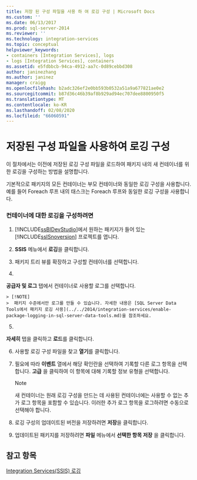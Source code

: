 ```yaml
---
title: 저장 된 구성 파일을 사용 하 여 로깅 구성 | Microsoft Docs
ms.custom: ''
ms.date: 06/13/2017
ms.prod: sql-server-2014
ms.reviewer: ''
ms.technology: integration-services
ms.topic: conceptual
helpviewer_keywords:
- containers [Integration Services], logs
- logs [Integration Services], containers
ms.assetid: e5fdbbcb-94ca-4912-aa7c-0d89cebbd308
author: janinezhang
ms.author: janinez
manager: craigg
ms.openlocfilehash: b2adc326ef2e0bb593b0532a51a9a677821ae0e2
ms.sourcegitcommit: b87d36c46b39af8b929ad94ec707dee8800950f5
ms.translationtype: MT
ms.contentlocale: ko-KR
ms.lasthandoff: 02/08/2020
ms.locfileid: "66060591"
---
```

# <a name="configure-logging-by-using-a-saved-configuration-file"></a>저장된 구성 파일을 사용하여 로깅 구성
  이 절차에서는 이전에 저장된 로깅 구성 파일을 로드하여 패키지 내의 새 컨테이너를 위한 로깅을 구성하는 방법을 설명합니다.  
  
 기본적으로 패키지의 모든 컨테이너는 부모 컨테이너와 동일한 로깅 구성을 사용합니다. 예를 들어 Foreach 루프 내의 태스크는 Foreach 루프와 동일한 로깅 구성을 사용합니다.  
  
### <a name="to-configure-logging-for-a-container"></a>컨테이너에 대한 로깅을 구성하려면  
  
1.  [!INCLUDE[ssBIDevStudio](../includes/ssbidevstudio-md.md)]에서 원하는 패키지가 들어 있는 [!INCLUDE[ssISnoversion](../includes/ssisnoversion-md.md)] 프로젝트를 엽니다.  
  
2.  **SSIS** 메뉴에서 **로깅**을 클릭합니다.  
  
3.  패키지 트리 뷰를 확장하고 구성할 컨테이너를 선택합니다.  
  
4.  
  **공급자 및 로그** 탭에서 컨테이너로 사용할 로그를 선택합니다.  
  
    > [!NOTE]  
    >  패키지 수준에서만 로그를 만들 수 있습니다. 자세한 내용은 [SQL Server Data Tools에서 패키지 로깅 사용](../../2014/integration-services/enable-package-logging-in-sql-server-data-tools.md)을 참조하세요.  
  
5.  
  **자세히** 탭을 클릭하고 **로드**를 클릭합니다.  
  
6.  사용할 로깅 구성 파일을 찾고 **열기**를 클릭합니다.  
  
7.  필요에 따라 **이벤트** 열에서 해당 확인란을 선택하여 기록할 다른 로그 항목을 선택합니다. 
  **고급** 을 클릭하여 이 항목에 대해 기록할 정보 유형을 선택합니다.  
  
    > [!NOTE]  
    >  새 컨테이너는 원래 로깅 구성을 만드는 데 사용된 컨테이너에는 사용할 수 없는 추가 로그 항목을 포함할 수 있습니다. 이러한 추가 로그 항목을 로그하려면 수동으로 선택해야 합니다.  
  
8.  로깅 구성의 업데이트된 버전을 저장하려면 **저장**을 클릭합니다.  
  
9. 업데이트된 패키지를 저장하려면 **파일** 메뉴에서 **선택한 항목 저장** 을 클릭합니다.  
  
## <a name="see-also"></a>참고 항목  
 [Integration Services&#40;SSIS&#41; 로깅](performance/integration-services-ssis-logging.md)  
  
  
